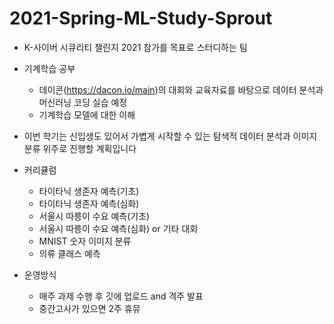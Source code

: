 # 2021-Spring-ML-Study-Sprout
- K-사이버 시큐리티 챌린지 2021 참가를 목표로 스터디하는 팀
- 기계학습 공부
  - 데이콘(https://dacon.io/main)의 대회와 교육자료를 바탕으로 데이터 분석과 머신러닝 코딩 실습 예정
  - 기계학습 모델에 대한 이해

- 이번 학기는 신입생도 있어서 가볍게 시작할 수 있는 탐색적 데이터 분석과 이미지 분류 위주로 진행할 계획입니다
- 커리큘럼
  - 타이타닉 생존자 예측(기초)
  - 타이타닉 생존자 예측(심화)
  - 서울시 따릉이 수요 예측(기초)
  - 서울시 따릉이 수요 예측(심화) or 기타 대회
  - MNIST 숫자 이미지 분류 
  - 의류 클래스 예측


- 운영방식
  - 매주 과제 수행 후 깃에 업로드 and 격주 발표
  - 중간고사가 있으면 2주 휴뮤
